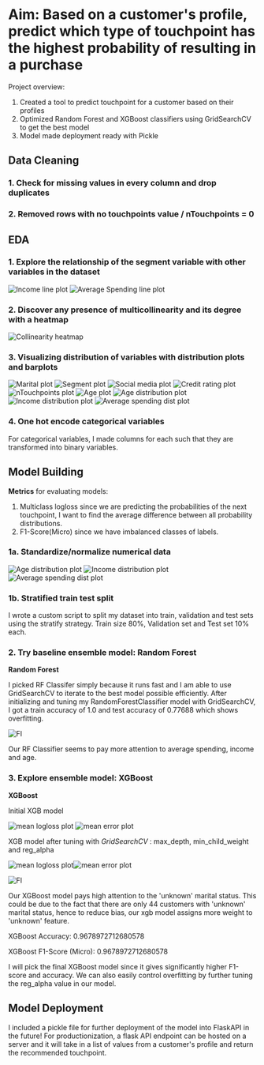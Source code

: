 # Aim: Based on a customer's profile, predict which type of touchpoint has the highest probability of resulting in a purchase
Project overview:
1. Created a tool to predict touchpoint for a customer based on their profiles
2. Optimized Random Forest and XGBoost classifiers using GridSearchCV to get the best model
3. Model made deployment ready with Pickle


## Data Cleaning

### 1. Check for missing values in every column and drop duplicates

### 2. Removed rows with no touchpoints value / nTouchpoints = 0

## EDA

### 1. Explore the relationship of the segment variable with other variables in the dataset

![Income line plot](/images/plot1.png)
![Average Spending line plot](/images/plot2.png)

### 2. Discover any presence of multicollinearity and its degree with a heatmap

![Collinearity heatmap](/images/plot3.png)

### 3. Visualizing distribution of variables with distribution plots and barplots

![Marital plot](/images/plot4.png)
![Segment plot](/images/plot5.png)
![Social media plot](/images/plot6.png)
![Credit rating plot](/images/plot7.png)
![nTouchpoints plot](/images/plot8.png)
![Age plot](/images/plot9.png)
![Age distribution plot](/images/plot10.png)
![Income distribution plot](/images/plot11.png)
![Average spending dist plot](/images/plot12.png)

### 4. One hot encode categorical variables

For categorical variables, I made columns for each such that they are transformed into binary variables.

## Model Building

**Metrics** for evaluating models: 
1. Multiclass logloss since we are predicting the probabilities of the next touchpoint, I want to find the average difference between all probability distributions.
2. F1-Score(Micro) since we have imbalanced classes of labels.

### 1a. Standardize/normalize numerical data

![Age distribution plot](/images/plot13.png)
![Income distribution plot](/images/plot14.png)
![Average spending dist plot](/images/plot15.png)

### 1b. Stratified train test split

I wrote a custom script to split my dataset into train, validation and test sets using the stratify strategy. Train size 80%, Validation set and Test set 10% each.

### 2. Try baseline ensemble model:  **Random Forest**

**Random Forest**

I picked RF Classifer simply because it runs fast and I am able to use GridSearchCV to iterate to the best model possible efficiently. 
After initializing and tuning my RandomForestClassifier model with GridSearchCV, I got a train accuracy of 1.0 and test 
accuracy of 0.77688 which shows overfitting.

![FI](/images/plot20.png)

Our RF Classifier seems to pay more attention to average spending, income and age. 

### 3. Explore ensemble model: **XGBoost**


**XGBoost**

Initial XGB model

![mean logloss plot](/images/plot16.png)
![mean error plot](/images/plot17.png)

XGB model after tuning with *GridSearchCV* : max_depth, min_child_weight and reg_alpha

![mean logloss plot](/images/plot18.png)![mean error plot](/images/plot19.png)

![FI](/images/plot21.png)

Our XGBoost model pays high attention to the 'unknown' marital status. This could be due to the fact that there are only 44 customers with 'unknown' marital status, hence to reduce bias, our xgb model assigns more weight to 'unknown' feature.

XGBoost Accuracy: 0.9678972712680578

XGBoost F1-Score (Micro): 0.9678972712680578

I will pick the final XGBoost model since it gives significantly higher F1-score and accuracy. We can also easily control overfitting by further tuning the reg_alpha value in our model.

## Model Deployment

I included a pickle file for further deployment of the model into FlaskAPI in the future! For productionization, a flask API endpoint can be hosted on a server and it will take in a list of values from a customer's profile and return the recommended touchpoint.
